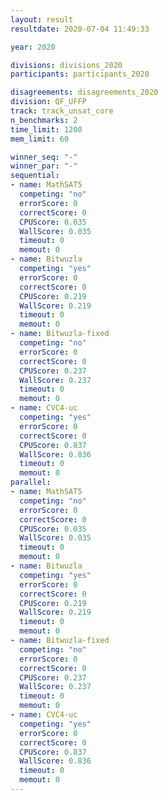 ```yaml
---
layout: result
resultdate: 2020-07-04 11:49:33

year: 2020

divisions: divisions_2020
participants: participants_2020

disagreements: disagreements_2020
division: QF_UFFP
track: track_unsat_core
n_benchmarks: 2
time_limit: 1200
mem_limit: 60

winner_seq: "-"
winner_par: "-"
sequential:
- name: MathSAT5
  competing: "no"
  errorScore: 0
  correctScore: 0
  CPUScore: 0.035
  WallScore: 0.035
  timeout: 0
  memout: 0
- name: Bitwuzla
  competing: "yes"
  errorScore: 0
  correctScore: 0
  CPUScore: 0.219
  WallScore: 0.219
  timeout: 0
  memout: 0
- name: Bitwuzla-fixed
  competing: "no"
  errorScore: 0
  correctScore: 0
  CPUScore: 0.237
  WallScore: 0.237
  timeout: 0
  memout: 0
- name: CVC4-uc
  competing: "yes"
  errorScore: 0
  correctScore: 0
  CPUScore: 0.837
  WallScore: 0.836
  timeout: 0
  memout: 0
parallel:
- name: MathSAT5
  competing: "no"
  errorScore: 0
  correctScore: 0
  CPUScore: 0.035
  WallScore: 0.035
  timeout: 0
  memout: 0
- name: Bitwuzla
  competing: "yes"
  errorScore: 0
  correctScore: 0
  CPUScore: 0.219
  WallScore: 0.219
  timeout: 0
  memout: 0
- name: Bitwuzla-fixed
  competing: "no"
  errorScore: 0
  correctScore: 0
  CPUScore: 0.237
  WallScore: 0.237
  timeout: 0
  memout: 0
- name: CVC4-uc
  competing: "yes"
  errorScore: 0
  correctScore: 0
  CPUScore: 0.837
  WallScore: 0.836
  timeout: 0
  memout: 0
---
```

